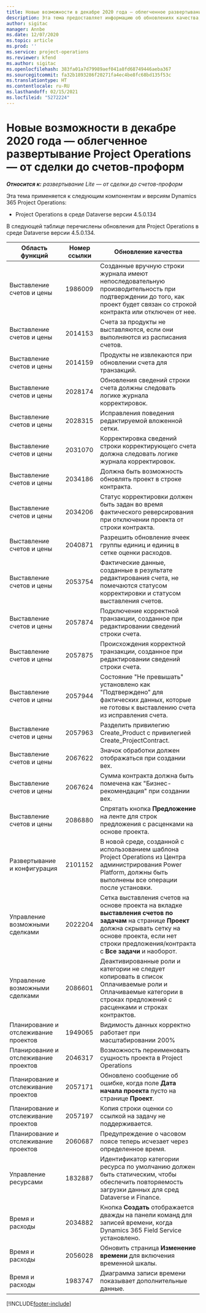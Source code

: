 ```yaml
---
title: Новые возможности в декабре 2020 года — облегченное развертывание Project Operations — от сделки до счетов-проформ
description: Эта тема предоставляет информацию об обновлениях качества, доступных в облегченном развертывании Project Operations выпуска за декабрь 2020 г., — от сделки до выставления счетов-проформ.
author: sigitac
manager: Annbe
ms.date: 12/07/2020
ms.topic: article
ms.prod: ''
ms.service: project-operations
ms.reviewer: kfend
ms.author: sigitac
ms.openlocfilehash: 383fa01a7d79989aef041a8fd68749446aeba367
ms.sourcegitcommit: fa32b1893286f20271fa4ec4be8fc68bd135f53c
ms.translationtype: HT
ms.contentlocale: ru-RU
ms.lasthandoff: 02/15/2021
ms.locfileid: "5272224"
---
```

# <a name="whats-new-december-2020---project-operations-lite-deployment---deal-to-proforma-invoicing"></a>Новые возможности в декабре 2020 года — облегченное развертывание Project Operations — от сделки до счетов-проформ

_**Относится к:** развертывание Lite — от сделки до счетов-проформ_

Эта тема применяется к следующим компонентам и версиям Dynamics 365 Project Operations:

  - Project Operations в среде Dataverse версии 4.5.0.134 

В следующей таблице перечислены обновления для Project Operations в среде Dataverse версии 4.5.0.134.

| **Область функций** | **Номер ссылки** | **Обновление качества** |
| --- | --- | --- |
| Выставление счетов и цены | 1986009 | Созданные вручную строки журнала имеют непоследовательную производительность при подтверждении до того, как проект будет связан со строкой контракта или отключен от нее. |
| Выставление счетов и цены | 2014153 | Счета за продукты не выставляются, если они выполняются из расписания счетов. |
| Выставление счетов и цены | 2014159 | Продукты не извлекаются при обновлении счета для транзакций. |
| Выставление счетов и цены | 2028174 | Обновления сведений строки счета должны следовать логике журнала корректировок. |
| Выставление счетов и цены | 2028315 | Исправления поведения редактируемой вложенной сетки. |
| Выставление счетов и цены | 2031070 | Корректировка сведений строки корректирующего счета должна следовать логике журнала корректировок. |
| Выставление счетов и цены | 2034186 | Должна быть возможность обновлять проект в строке контракта. |
| Выставление счетов и цены | 2034206 | Статус корректировки должен быть задан во время фактического реверсирования при отключении проекта от строки контракта. |
| Выставление счетов и цены | 2040871 | Разрешить обновление ячеек группы единиц и единиц в сетке оценки расходов. |
| Выставление счетов и цены | 2053754 | Фактические данные, созданные в результате редактирования счета, не помечаются статусом корректировки и статусом выставления счетов. |
| Выставление счетов и цены | 2057874 | Подключение корректной транзакции, созданное при редактировании сведений строки счета. |
| Выставление счетов и цены | 2057875 | Происхождения корректной транзакции, созданное при редактировании сведений строки счета. |
| Выставление счетов и цены | 2057944 | Состояние "Не превышать" установлено как "Подтверждено" для фактических данных, которые не готовы к выставлению счета из исправления счета. |
| Выставление счетов и цены | 2057963 | Разделить привилегию Create\_Product с привилегией Create\_ProjectContract. |
| Выставление счетов и цены | 2067622 | Значок обработки должен отображаться при создании вех. |
| Выставление счетов и цены | 2067624 | Сумма контракта должна быть помечена как "Бизнес-рекомендация" при создании вех. |
| Выставление счетов и цены | 2086880 | Спрятать кнопка **Предложение** на ленте для строк предложения с расценками на основе проекта. |
| Развертывание и конфигурация | 2101152 | В новой среде, созданной с использованием шаблона Project Operations из Центра администрирования Power Platform, должны быть выполнены все операции после установки. |
|   Управление возможными сделками | 2022204 | Сетка выставления счетов на основе проекта на вкладке **выставления счетов по задачам** на странице **Проект** должна скрывать сетку на основе проекта, если нет строки предложения/контракта с **Все задачи** и наоборот. |
|   Управление возможными сделками | 2086601 | Деактивированные роли и категории не следует копировать в список Оплачиваемые роли и Оплачиваемые категории в строках предложений с расценками и строках контрактов. |
| Планирование и отслеживание проектов | 1949065 | Видимость данных корректно работает при масштабировании 200% |
| Планирование и отслеживание проектов | 2046317 | Возможность переименовать сущность проекта в Project Operations |
| Планирование и отслеживание проектов | 2057171 | Обновлено сообщение об ошибке, когда поле **Дата начала проекта** пусто на странице **Проект**. |
| Планирование и отслеживание проектов | 2057197 | Копия строки оценки со ссылкой на задачу не поддерживается. |
| Планирование и отслеживание проектов | 2060687 | Предупреждение о часовом поясе теперь исчезает через определенное время. |
| Управление ресурсами | 1832887 | Идентификатор категории ресурса по умолчанию должен быть статическим, чтобы обеспечить повторяемость загрузки данных для сред Dataverse и Finance. |
| Время и расходы | 2034882 | Кнопка **Создать** отображается дважды на панели команд для записей времени, когда Dynamics 365 Field Service установлено. |
| Время и расходы | 2056028 | Обновить страница **Изменение времени** для включения временной шкалы. |
| Время и расходы | 1983747 | Диаграмма записи времени показывает дополнительные данные. |


[!INCLUDE[footer-include](../../includes/footer-banner.md)]